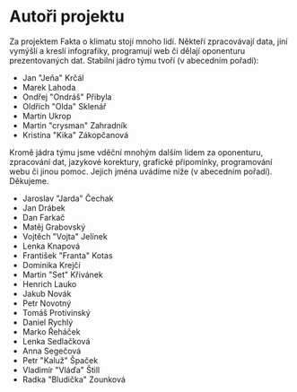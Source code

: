 # Autoři projektu

Za projektem Fakta o klimatu stojí mnoho lidí. Někteří zpracovávají data, jiní vymýšlí a kreslí infografiky, programují web či dělají oponenturu prezentovaných dat. Stabilní jádro týmu tvoří (v abecedním pořadí):

* Jan "Jeňa" Krčál
* Marek Lahoda
* Ondřej "Ondráš" Přibyla
* Oldřich "Olda" Sklenář
* Martin Ukrop
* Martin "crysman" Zahradník
* Kristína "Kika" Zákopčanová

Kromě jádra týmu jsme vděční mnohým dalším lidem za oponenturu, zpracování dat, jazykové korektury, grafické připomínky, programování webu či jinou pomoc. Jejich jména uvádíme níže (v abecedním pořadí). Děkujeme.

* Jaroslav "Jarda" Čechak
* Jan Drábek
* Dan Farkač
* Matěj Grabovský
* Vojtěch "Vojta" Jelínek
* Lenka Knapová
* František "Franta" Kotas
* Dominika Krejčí
* Martin "Set" Křivánek
* Henrich Lauko
* Jakub Novák
* Petr Novotný
* Tomáš Protivinský
* Daniel Rychlý
* Marko Řeháček
* Lenka Sedlačková
* Anna Segečová
* Petr "Kaluž" Špaček
* Vladimír "Vláďa" Štill
* Radka "Bludička" Zounková
